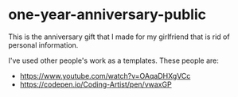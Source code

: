# one-year-anniversary-public
This is the anniversary gift that I made for my girlfriend that is rid of personal information.

I've used other people's work as a templates. These people are:

- https://www.youtube.com/watch?v=OAqaDHXgVCc
- https://codepen.io/Coding-Artist/pen/vwaxGP


